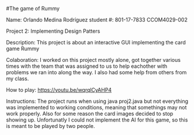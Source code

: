 #The game of Rummy

Name: Orlando Medina Rodríguez
student #: 801-17-7833
CCOM4029-002

Project 2: Implementing Design Patters

Description: 
This project is about an interactive GUI implementing the card game Rummy

Colaboration: 
I worked on this project mostly alone, got together various times with the
team that was assigned to us to help eachother with problems we ran into 
along the way. I also had some help from others from my class.

How to play: https://youtu.be/wqrqlCyAHP4

Instructions: 
The project runs when using java proj2.java but not everything was implemented
to working conditions, meaning that somethings may not work properly. Also for
some reason the card images decided to stop showing up. Unfortunatly I could not
implement the AI for this game, so this is meant to be played by two people. 